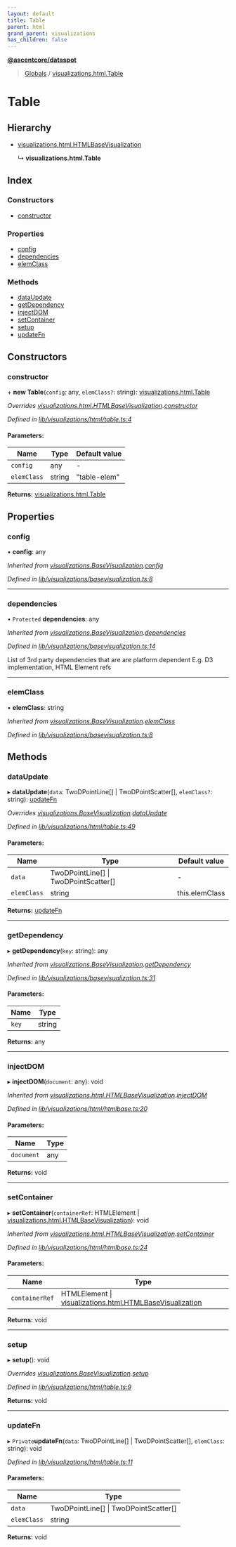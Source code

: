 ```yaml
---
layout: default
title: Table
parent: html
grand_parent: visualizations
has_children: false
---
```


**[@ascentcore/dataspot](../README.md)**

> [Globals](../globals.md) / [visualizations.html.Table](visualizations_html_table)

# Table

## Hierarchy

* [visualizations.html.HTMLBaseVisualization](visualizations_html_htmlbasevisualization)

  ↳ **visualizations.html.Table**

## Index

### Constructors

* [constructor](visualizations_html_table#constructor)

### Properties

* [config](visualizations_html_table#config)
* [dependencies](visualizations_html_table#dependencies)
* [elemClass](visualizations_html_table#elemclass)

### Methods

* [dataUpdate](visualizations_html_table#dataupdate)
* [getDependency](visualizations_html_table#getdependency)
* [injectDOM](visualizations_html_table#injectdom)
* [setContainer](visualizations_html_table#setcontainer)
* [setup](visualizations_html_table#setup)
* [updateFn](visualizations_html_table#updatefn)

## Constructors

### constructor

\+ **new Table**(`config`: any, `elemClass?`: string): [visualizations.html.Table](visualizations_html_table)

*Overrides [visualizations.html.HTMLBaseVisualization](visualizations_html_htmlbasevisualization).[constructor](visualizations_html_htmlbasevisualization#constructor)*

*Defined in [lib/visualizations/html/table.ts:4](https://github.com/ascentcore/dataspot/blob/a358cc9/lib/visualizations/html/table.ts#L4)*

#### Parameters:

Name | Type | Default value |
------ | ------ | ------ |
`config` | any | - |
`elemClass` | string | "table-elem" |

**Returns:** [visualizations.html.Table](visualizations_html_table)

## Properties

### config

•  **config**: any

*Inherited from [visualizations.BaseVisualization](visualizations_basevisualization).[config](visualizations_basevisualization#config)*

*Defined in [lib/visualizations/basevisualization.ts:8](https://github.com/ascentcore/dataspot/blob/a358cc9/lib/visualizations/basevisualization.ts#L8)*

___

### dependencies

• `Protected` **dependencies**: any

*Inherited from [visualizations.BaseVisualization](visualizations_basevisualization).[dependencies](visualizations_basevisualization#dependencies)*

*Defined in [lib/visualizations/basevisualization.ts:14](https://github.com/ascentcore/dataspot/blob/a358cc9/lib/visualizations/basevisualization.ts#L14)*

List of 3rd party dependencies that are are platform dependent
E.g. D3 implementation, HTML Element refs

___

### elemClass

•  **elemClass**: string

*Inherited from [visualizations.BaseVisualization](visualizations_basevisualization).[elemClass](visualizations_basevisualization#elemclass)*

*Defined in [lib/visualizations/basevisualization.ts:8](https://github.com/ascentcore/dataspot/blob/a358cc9/lib/visualizations/basevisualization.ts#L8)*

## Methods

### dataUpdate

▸ **dataUpdate**(`data`: TwoDPointLine[] \| TwoDPointScatter[], `elemClass?`: string): [updateFn](visualizations_html_table#updatefn)

*Overrides [visualizations.BaseVisualization](visualizations_basevisualization).[dataUpdate](visualizations_basevisualization#dataupdate)*

*Defined in [lib/visualizations/html/table.ts:49](https://github.com/ascentcore/dataspot/blob/a358cc9/lib/visualizations/html/table.ts#L49)*

#### Parameters:

Name | Type | Default value |
------ | ------ | ------ |
`data` | TwoDPointLine[] \| TwoDPointScatter[] | - |
`elemClass` | string | this.elemClass |

**Returns:** [updateFn](visualizations_html_table#updatefn)

___

### getDependency

▸ **getDependency**(`key`: string): any

*Inherited from [visualizations.BaseVisualization](visualizations_basevisualization).[getDependency](visualizations_basevisualization#getdependency)*

*Defined in [lib/visualizations/basevisualization.ts:31](https://github.com/ascentcore/dataspot/blob/a358cc9/lib/visualizations/basevisualization.ts#L31)*

#### Parameters:

Name | Type |
------ | ------ |
`key` | string |

**Returns:** any

___

### injectDOM

▸ **injectDOM**(`document`: any): void

*Inherited from [visualizations.html.HTMLBaseVisualization](visualizations_html_htmlbasevisualization).[injectDOM](visualizations_html_htmlbasevisualization#injectdom)*

*Defined in [lib/visualizations/html/htmlbase.ts:20](https://github.com/ascentcore/dataspot/blob/a358cc9/lib/visualizations/html/htmlbase.ts#L20)*

#### Parameters:

Name | Type |
------ | ------ |
`document` | any |

**Returns:** void

___

### setContainer

▸ **setContainer**(`containerRef`: HTMLElement \| [visualizations.html.HTMLBaseVisualization](visualizations_html_htmlbasevisualization)): void

*Inherited from [visualizations.html.HTMLBaseVisualization](visualizations_html_htmlbasevisualization).[setContainer](visualizations_html_htmlbasevisualization#setcontainer)*

*Defined in [lib/visualizations/html/htmlbase.ts:24](https://github.com/ascentcore/dataspot/blob/a358cc9/lib/visualizations/html/htmlbase.ts#L24)*

#### Parameters:

Name | Type |
------ | ------ |
`containerRef` | HTMLElement \| [visualizations.html.HTMLBaseVisualization](visualizations_html_htmlbasevisualization) |

**Returns:** void

___

### setup

▸ **setup**(): void

*Overrides [visualizations.BaseVisualization](visualizations_basevisualization).[setup](visualizations_basevisualization#setup)*

*Defined in [lib/visualizations/html/table.ts:9](https://github.com/ascentcore/dataspot/blob/a358cc9/lib/visualizations/html/table.ts#L9)*

**Returns:** void

___

### updateFn

▸ `Private`**updateFn**(`data`: TwoDPointLine[] \| TwoDPointScatter[], `elemClass`: string): void

*Defined in [lib/visualizations/html/table.ts:11](https://github.com/ascentcore/dataspot/blob/a358cc9/lib/visualizations/html/table.ts#L11)*

#### Parameters:

Name | Type |
------ | ------ |
`data` | TwoDPointLine[] \| TwoDPointScatter[] |
`elemClass` | string |

**Returns:** void
